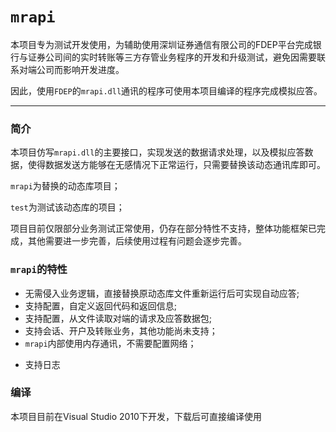 # `mrapi`

本项目专为测试开发使用，为辅助使用深圳证券通信有限公司的FDEP平台完成银行与证券公司间的实时转账等三方存管业务程序的开发和升级测试，避免因需要联系对端公司而影响开发进度。



因此，使用`FDEP`的`mrapi.dll`通讯的程序可使用本项目编译的程序完成模拟应答。

***
### 简介
本项目仿写`mrapi.dll`的主要接口，实现发送的数据请求处理，以及模拟应答数据，使得数据发送方能够在无感情况下正常运行，只需要替换该动态通讯库即可。



`mrapi`为替换的动态库项目；

`test`为测试该动态库的项目；



项目目前仅限部分业务测试正常使用，仍存在部分特性不支持，整体功能框架已完成，其他需要进一步完善，后续使用过程有问题会逐步完善。



### `mrapi`的特性
- 无需侵入业务逻辑，直接替换原动态库文件重新运行后可实现自动应答;
- 支持配置，自定义返回代码和返回信息;
- 支持配置，从文件读取对端的请求及应答数据包;
- 支持会话、开户及转账业务，其他功能尚未支持；
- `mrapi`内部使用内存通讯，不需要配置网络；
 * 支持日志

### 编译

本项目目前在Visual Studio 2010下开发，下载后可直接编译使用
